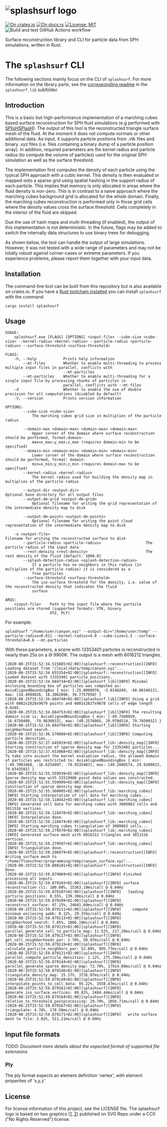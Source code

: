 # ![splashsurf logo](https://raw.githubusercontent.com/w1th0utnam3/splashsurf/master/logos/logo_small.svg "splashsurf")
[![On crates.io](https://img.shields.io/crates/v/splashsurf)](https://crates.io/crates/splashsurf)
[![On docs.rs](https://docs.rs/splashsurf_lib/badge.svg)](https://docs.rs/splashsurf_lib)
[![License: MIT](https://img.shields.io/crates/l/splashsurf)](https://github.com/w1th0utnam3/splashsurf/blob/master/LICENSE)
![Build and test GitHub Actions workflow](https://github.com/w1th0utnam3/splashsurf/workflows/Build%20and%20test/badge.svg)

Surface reconstruction library and CLI for particle data from SPH simulations, written in Rust.

# The `splashsurf` CLI

The following sections mainly focus on the CLI of `splashsurf`. For more information on the library parts, see the [corresponding readme](https://github.com/w1th0utnam3/splashsurf/blob/master/splashsurf_lib/README.md) in the `splashsurf_lib` subfolder.

## Introduction

This is a basic but high-performance implementation of a marching cubes based surface reconstruction for SPH fluid simulations (e.g performed with [SPlisHSPlasH](https://github.com/InteractiveComputerGraphics/SPlisHSPlasH)).
The output of this tool is the reconstructed triangle surface mesh of the fluid.
At the moment it does not compute normals or other additional data.
As input, it supports particle positions from .vtk files and binary .xyz files (i.e. files containing a binary dump of a particle position array). In addition, required parameters are the kernel radius and particle radius (to compute the volume of particles) used for the original SPH simulation as well as the surface threshold.

The implementation first computes the density of each particle using the typical SPH approach with a cubic kernel. 
This density is then evaluated or mapped onto a sparse grid using spatial hashing in the support radius of each particle.
This implies that memory is only allocated in areas where the fluid density is non-zero. This is in contrast to a naive approach where the marching cubes background grid is allocated for the whole domain. 
Finally, the marching cubes reconstruction is performed only in those grid cells where the density values cross the surface threshold. Cells completely in the interior of the fluid are skipped.

Due the use of hash maps and multi-threading (if enabled), the output of this implementation is not deterministic.
In the future, flags may be added to switch the internally data structures to use binary trees for debugging.

As shown below, the tool can handle the output of large simulations.
However, it was not tested with a wide range of parameters and may not be totally robust against corner-cases or extreme parameters.
If you experience problems, please report them together with your input data.

## Installation

The command-line tool can be built from this repository but is also available on crates.io.
If you have a [Rust toolchain installed](https://www.rust-lang.org/tools/install) you can install `splashsurf` with the command
```
cargo install splashsurf
```

## Usage

```
USAGE:
    splashsurf.exe [FLAGS] [OPTIONS] <input-file> --cube-size <cube-size> --kernel-radius <kernel-radius> --particle-radius <particle-radius> --surface-threshold <surface-threshold>

FLAGS:
    -h, --help            Prints help information
        --mt-files        Whether to enable multi-threading to process multiple input files in parallel, conflicts with
                          --mt-particles
        --mt-particles    Whether to enable multi-threading for a single input file by processing chunks of particles in
                          parallel, conflicts with --mt-files
    -d                    Whether to enable the use of double precision for all computations (disabled by default)
    -V, --version         Prints version information

OPTIONS:
        --cube-size <cube-size>
            The marching cubes grid size in multiplies of the particle radius

        --domain-max <domain-max> <domain-max> <domain-max>
            Upper corner of the domain where surface reconstruction should be performed, format:domain-
            max=x_max;y_max;z_max (requires domain-min to be specified)
        --domain-min <domain-min> <domain-min> <domain-min>
            Lower corner of the domain where surface reconstruction should be performed, format: domain-
            min=x_min;y_min;z_min (requires domain-max to be specified)
        --kernel-radius <kernel-radius>
            The kernel radius used for building the density map in multiplies of the particle radius

        --output-dir <output-dir>                              Optional base directory for all output files
        --output-dm-grid <output-dm-grid>
            Optional filename for writing the grid representation of the intermediate density map to disk

        --output-dm-points <output-dm-points>
            Optional filename for writing the point cloud representation of the intermediate density map to disk

    -o <output-file>                                           Filename for writing the reconstructed surface to disk
        --particle-radius <particle-radius>                    The particle radius of the input data
        --rest-density <rest-density>                          The rest density of the fluid [default: 1000.0]
        --splash-detection-radius <splash-detection-radius>
            If a particle has no neighbors in this radius (in multiplies of the particle radius) it is considered as a
            free particles
        --surface-threshold <surface-threshold>
            The iso-surface threshold for the density, i.e. value of the reconstructed density that indicates the fluid
            surface

ARGS:
    <input-file>    Path to the input file where the particle positions are stored (supported formats: VTK, binary
                    XYZ, PLY)
```
For example:
```
splashsurf "/home/user/canyon.xyz" --output-dir="/home/user/temp" --particle-radius=0.011 --kernel-radius=4.0 --cube-size=1.5 --surface-threshold=0.6 --mt-particles
```
With these parameters, a scene with 13353401 particles is reconstructed in nearly than 25s on a i9 9900K. The output is a mesh with 6016212 triangles.
```
[2020-08-25T15:52:34.515885+02:00][splashsurf::reconstruction][INFO] Loading dataset from "/local/data/temp/canyon.xyz"...
[2020-08-25T15:52:34.655354+02:00][splashsurf::reconstruction][INFO] Loaded dataset with 13353401 particle positions.
[2020-08-25T15:52:34.684734+02:00][splashsurf_lib][INFO] Minimal enclosing bounding box of particles was computed as: AxisAlignedBoundingBox { min: [-25.0060978, -5.0146289, -40.0634613], max: [24.4994926, 18.3062096, 39.7757950] }
[2020-08-25T15:52:34.684748+02:00][splashsurf_lib][INFO] Using a grid with 6002x2828x9679 points and 6001x2827x9678 cells of edge length 0.0165.
[2020-08-25T15:52:34.684753+02:00][splashsurf_lib][INFO] The resulting domain size is: AxisAlignedBoundingBox { min: [-49.7588959, -16.6750488, -79.9830933], max: [49.2576065, 29.9704514, 79.7039032] }
[2020-08-25T15:52:34.684756+02:00][splashsurf_lib][INFO] Starting neighborhood search...
[2020-08-25T15:52:36.570860+02:00][splashsurf_lib][INFO] Computing particle densities...
[2020-08-25T15:52:37.645919+02:00][splashsurf_lib::density_map][INFO] Starting construction of sparse density map for 13353401 particles...
[2020-08-25T15:52:37.653068+02:00][splashsurf_lib::density_map][INFO] To take into account the kernel evaluation radius, the allowed domain of particles was restricted to: AxisAlignedBoundingBox { min: [-49.7093468, -16.6254997, -79.9335403], max: [49.2080574, 29.9209023, 79.6543503] }
[2020-08-25T15:52:55.559939+02:00][splashsurf_lib::density_map][INFO] Sparse density map with 31519986 point data values was constructed.
[2020-08-25T15:52:55.559999+02:00][splashsurf_lib::density_map][INFO] Construction of sparse density map done.
[2020-08-25T15:52:55.560005+02:00][splashsurf_lib::marching_cubes][INFO] Starting interpolation of cell data for marching cubes...
[2020-08-25T15:52:59.118442+02:00][splashsurf_lib::marching_cubes][INFO] Generated cell data for marching cubes with 3009863 cells and 3011516 vertices.
[2020-08-25T15:52:59.118470+02:00][splashsurf_lib::marching_cubes][INFO] Interpolation done.
[2020-08-25T15:52:59.118474+02:00][splashsurf_lib::marching_cubes][INFO] Starting marching cubes triangulation of 3009863 cells...
[2020-08-25T15:52:59.279570+02:00][splashsurf_lib::marching_cubes][INFO] Generated surface mesh with 6016212 triangles and 3011516 vertices.
[2020-08-25T15:52:59.279597+02:00][splashsurf_lib::marching_cubes][INFO] Triangulation done.
[2020-08-25T15:52:59.296979+02:00][splashsurf::reconstruction][INFO] Writing surface mesh to "/home/floeschner/programming/temp/canyon_surface.xyz"...
[2020-08-25T15:52:59.808101+02:00][splashsurf::reconstruction][INFO] Done.
[2020-08-25T15:52:59.879069+02:00][splashsurf][INFO] Finished processing all inputs.
[2020-08-25T15:52:59.879103+02:00][splashsurf][INFO] surface reconstruction cli: 100.00%, 25363.19ms/call @ 0.04Hz
[2020-08-25T15:52:59.879107+02:00][splashsurf][INFO]   loading particle positions: 0.55%, 139.30ms/call @ 0.04Hz
[2020-08-25T15:52:59.879109+02:00][splashsurf][INFO]   reconstruct_surface: 97.15%, 24641.60ms/call @ 0.04Hz
[2020-08-25T15:52:59.879111+02:00][splashsurf][INFO]     compute minimum enclosing aabb: 0.12%, 29.37ms/call @ 0.04Hz
[2020-08-25T15:52:59.879113+02:00][splashsurf][INFO]     neighborhood_search: 7.65%, 1886.10ms/call @ 0.04Hz
[2020-08-25T15:52:59.879115+02:00][splashsurf][INFO]       parallel_generate_cell_to_particle_map: 11.52%, 217.26ms/call @ 0.04Hz
[2020-08-25T15:52:59.879117+02:00][splashsurf][INFO]       get_cell_neighborhoods_par: 2.70%, 50.97ms/call @ 0.04Hz
[2020-08-25T15:52:59.879119+02:00][splashsurf][INFO]       calculate_particle_neighbors_par: 52.80%, 995.77ms/call @ 0.04Hz
[2020-08-25T15:52:59.879121+02:00][splashsurf][INFO]     parallel_compute_particle_densities: 1.12%, 275.39ms/call @ 0.04Hz
[2020-08-25T15:52:59.879144+02:00][splashsurf][INFO]     parallel_generate_sparse_density_map: 72.70%, 17914.09ms/call @ 0.04Hz
[2020-08-25T15:52:59.879146+02:00][splashsurf][INFO]     triangulate_density_map: 15.17%, 3736.97ms/call @ 0.04Hz
[2020-08-25T15:52:59.879148+02:00][splashsurf][INFO]       interpolate_points_to_cell_data: 95.22%, 3558.47ms/call @ 0.04Hz
[2020-08-25T15:52:59.879161+02:00][splashsurf][INFO]         generate_iso_surface_vertices: 69.82%, 2484.44ms/call @ 0.04Hz
[2020-08-25T15:52:59.879164+02:00][splashsurf][INFO]         relative_to_threshold_postprocessing: 29.70%, 1056.71ms/call @ 0.04Hz
[2020-08-25T15:52:59.879167+02:00][splashsurf][INFO]       triangulate: 4.78%, 178.50ms/call @ 0.04Hz
[2020-08-25T15:52:59.879171+02:00][splashsurf][INFO]   write surface mesh to file: 2.02%, 511.21ms/call @ 0.04Hz
```

## Input file formats

*TODO: Document more details about the expected format of supported file extensions*

### Ply

The ply format expects an element definition 'vertex', with element properties of 'x,y,z'

## License

For license information of this project, see the LICENSE file.
The splashsurf logo is based on two graphics ([1](https://www.svgrepo.com/svg/295647/wave), [2](https://www.svgrepo.com/svg/295652/surfboard-surfboard)) published on SVG Repo under a CC0 ("No Rights Reserved") license.
